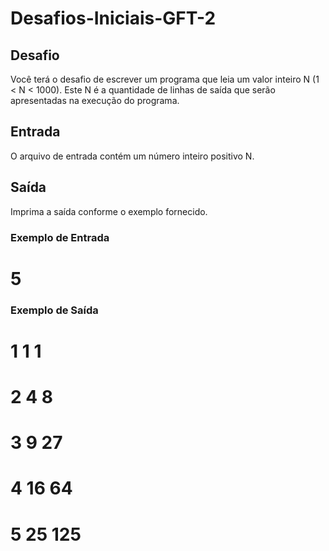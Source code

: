# Desafios-Iniciais-GFT-2

## Desafio
Você terá o desafio de escrever um programa que leia um valor inteiro N (1 < N < 1000). Este N é a quantidade de linhas de saída que serão apresentadas na execução do programa.

## Entrada
O arquivo de entrada contém um número inteiro positivo N.

## Saída
Imprima a saída conforme o exemplo fornecido.

 
### Exemplo de Entrada	

# 5

### Exemplo de Saída

# 1 1 1
# 2 4 8
# 3 9 27
# 4 16 64
# 5 25 125

